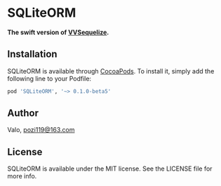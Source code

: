 # SQLiteORM
**The swift version of [VVSequelize](https://github.com/pozi119/VVSequelize).**

## Installation

SQLiteORM is available through [CocoaPods](https://cocoapods.org). To install
it, simply add the following line to your Podfile:

```ruby
pod 'SQLiteORM', '~> 0.1.0-beta5'
```

## Author

Valo, pozi119@163.com

## License

SQLiteORM is available under the MIT license. See the LICENSE file for more info.
